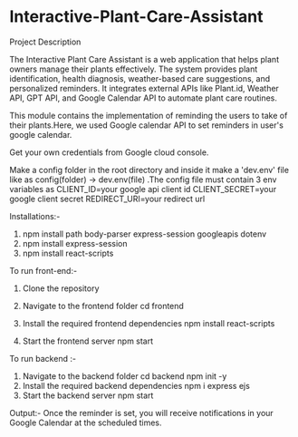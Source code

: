 # Interactive-Plant-Care-Assistant
Project Description

The Interactive Plant Care Assistant is a web application that helps plant owners manage their plants effectively. The system provides plant identification, health diagnosis, weather-based care suggestions, and personalized reminders. It integrates external APIs like Plant.id, Weather API, GPT API, and Google Calendar API to automate plant care routines.

This module contains the implementation of reminding the users to take of their plants.Here, we used Google calendar API to set reminders in user's google calendar.

Get your own credentials from Google cloud console.

Make a config folder in the root directory and inside it make a 'dev.env' file like as config(folder) -> dev.env(file) .The config file must contain 3 env variables as
CLIENT_ID=your google api client id
CLIENT_SECRET=your google client secret
REDIRECT_URI=your redirect url

Installations:-
1. npm install  path body-parser express-session googleapis dotenv
2. npm install express-session
3. npm install react-scripts

To run front-end:-
1. Clone the repository

2. Navigate to the frontend folder
   cd frontend
3. Install the required frontend dependencies
   npm install react-scripts
4. Start the frontend server
   npm start

To run backend :-
1. Navigate to the backend folder
   cd backend
   npm init -y
2. Install the required backend dependencies
     npm i express ejs
3. Start the backend server
    npm start

Output:-
Once the reminder is set, you will receive notifications in your Google Calendar at the scheduled times.




